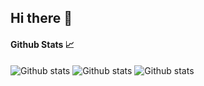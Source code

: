 ## Hi there 👋

<!--
**Dbabalola600/Dbabalola600** is a ✨ _special_ ✨ repository because its `README.md` (this file) appears on your GitHub profile.

Here are some ideas to get you started:

- 🔭 I’m currently working on ...
- 🌱 I’m currently learning ...
- 👯 I’m looking to collaborate on ...
- 🤔 I’m looking for help with ...
- 💬 Ask me about ...
- 📫 How to reach me: ...
- 😄 Pronouns: ...
- ⚡ Fun fact: ...
-->



#### Github Stats 📈

![Github stats](https://github-readme-stats.vercel.app/api?username=Dbabalola600&count_private=true&theme=dark)
![Github stats](https://github-readme-streak-stats.herokuapp.com?user=Dbabalola600&count_private=true&theme=dark)
![Github stats](https://github-readme-stats.vercel.app/api/top-langs?user=Dbabalola600&count_private=true&theme=dark)

